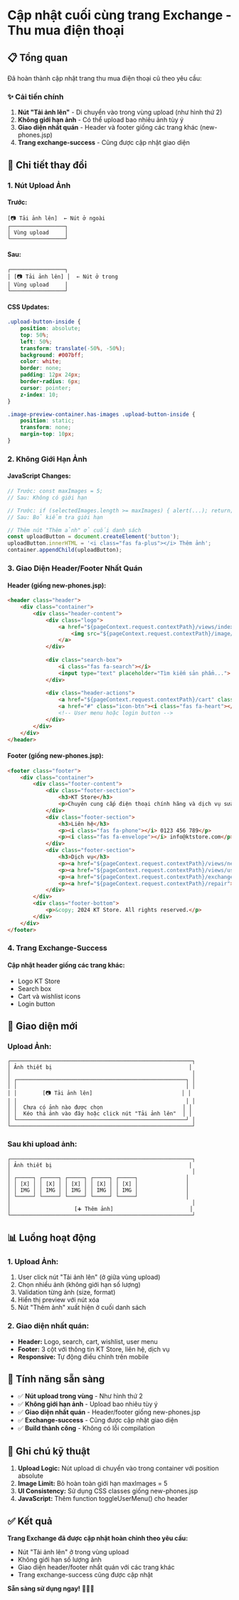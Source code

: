 # Cập nhật cuối cùng trang Exchange - Thu mua điện thoại

## 📋 Tổng quan

Đã hoàn thành cập nhật trang thu mua điện thoại cũ theo yêu cầu:

### ✨ Cải tiến chính

1. **Nút "Tải ảnh lên"** - Di chuyển vào trong vùng upload (như hình thứ 2)
2. **Không giới hạn ảnh** - Có thể upload bao nhiêu ảnh tùy ý
3. **Giao diện nhất quán** - Header và footer giống các trang khác (new-phones.jsp)
4. **Trang exchange-success** - Cũng được cập nhật giao diện

## 🔧 Chi tiết thay đổi

### 1. Nút Upload Ảnh

#### **Trước:**
```
[📷 Tải ảnh lên]  ← Nút ở ngoài
┌─────────────────┐
│ Vùng upload     │
└─────────────────┘
```

#### **Sau:**
```
┌─────────────────┐
│ [📷 Tải ảnh lên] │  ← Nút ở trong
│ Vùng upload     │
└─────────────────┘
```

#### **CSS Updates:**
```css
.upload-button-inside {
    position: absolute;
    top: 50%;
    left: 50%;
    transform: translate(-50%, -50%);
    background: #007bff;
    color: white;
    border: none;
    padding: 12px 24px;
    border-radius: 6px;
    cursor: pointer;
    z-index: 10;
}

.image-preview-container.has-images .upload-button-inside {
    position: static;
    transform: none;
    margin-top: 10px;
}
```

### 2. Không Giới Hạn Ảnh

#### **JavaScript Changes:**
```javascript
// Trước: const maxImages = 5;
// Sau: Không có giới hạn

// Trước: if (selectedImages.length >= maxImages) { alert(...); return; }
// Sau: Bỏ kiểm tra giới hạn

// Thêm nút "Thêm ảnh" ở cuối danh sách
const uploadButton = document.createElement('button');
uploadButton.innerHTML = '<i class="fas fa-plus"></i> Thêm ảnh';
container.appendChild(uploadButton);
```

### 3. Giao Diện Header/Footer Nhất Quán

#### **Header (giống new-phones.jsp):**
```html
<header class="header">
    <div class="container">
        <div class="header-content">
            <div class="logo">
                <a href="${pageContext.request.contextPath}/views/index.jsp">
                    <img src="${pageContext.request.contextPath}/image/ca6a32d5a48f3e706cefc42bf7073f0751fc03f2.jpg" alt="KT Store" style="height: 55px;">
                </a>
            </div>
            
            <div class="search-box">
                <i class="fas fa-search"></i>
                <input type="text" placeholder="Tìm kiếm sản phẩm...">
            </div>
            
            <div class="header-actions">
                <a href="${pageContext.request.contextPath}/cart" class="icon-btn"><i class="fas fa-shopping-cart"></i></a>
                <a href="#" class="icon-btn"><i class="fas fa-heart"></i></a>
                <!-- User menu hoặc login button -->
            </div>
        </div>
    </div>
</header>
```

#### **Footer (giống new-phones.jsp):**
```html
<footer class="footer">
    <div class="container">
        <div class="footer-content">
            <div class="footer-section">
                <h3>KT Store</h3>
                <p>Chuyên cung cấp điện thoại chính hãng và dịch vụ sửa chữa uy tín</p>
            </div>
            <div class="footer-section">
                <h3>Liên hệ</h3>
                <p><i class="fas fa-phone"></i> 0123 456 789</p>
                <p><i class="fas fa-envelope"></i> info@ktstore.com</p>
            </div>
            <div class="footer-section">
                <h3>Dịch vụ</h3>
                <p><a href="${pageContext.request.contextPath}/views/new-phones.jsp">Điện thoại mới</a></p>
                <p><a href="${pageContext.request.contextPath}/views/used-phones.jsp">Điện thoại cũ</a></p>
                <p><a href="${pageContext.request.contextPath}/exchange">Thu mua</a></p>
                <p><a href="${pageContext.request.contextPath}/repair">Sửa chữa</a></p>
            </div>
        </div>
        <div class="footer-bottom">
            <p>&copy; 2024 KT Store. All rights reserved.</p>
        </div>
    </div>
</footer>
```

### 4. Trang Exchange-Success

#### **Cập nhật header giống các trang khác:**
- Logo KT Store
- Search box
- Cart và wishlist icons
- Login button

## 🎨 Giao diện mới

### **Upload Ảnh:**
```
┌─────────────────────────────────────────────────────────┐
│ Ảnh thiết bị                                           │
│                                                         │
│ ┌─────────────────────────────────────────────────────┐ │
│ │                                                     │ │
│ │        [📷 Tải ảnh lên]                            │ │
│ │                                                     │ │
│ │  Chưa có ảnh nào được chọn                         │ │
│ │  Kéo thả ảnh vào đây hoặc click nút "Tải ảnh lên"  │ │
│ └─────────────────────────────────────────────────────┘ │
└─────────────────────────────────────────────────────────┘
```

### **Sau khi upload ảnh:**
```
┌─────────────────────────────────────────────────────────┐
│ Ảnh thiết bị                                           │
│                                                         │
│ ┌─────┐ ┌─────┐ ┌─────┐ ┌─────┐ ┌─────┐               │
│ │ [X] │ │ [X] │ │ [X] │ │ [X] │ │ [X] │               │
│ │ IMG │ │ IMG │ │ IMG │ │ IMG │ │ IMG │               │
│ └─────┘ └─────┘ └─────┘ └─────┘ └─────┘               │
│                                                         │
│                    [➕ Thêm ảnh]                        │
└─────────────────────────────────────────────────────────┘
```

## 📊 Luồng hoạt động

### **1. Upload Ảnh:**
1. User click nút "Tải ảnh lên" (ở giữa vùng upload)
2. Chọn nhiều ảnh (không giới hạn số lượng)
3. Validation từng ảnh (size, format)
4. Hiển thị preview với nút xóa
5. Nút "Thêm ảnh" xuất hiện ở cuối danh sách

### **2. Giao diện nhất quán:**
- **Header:** Logo, search, cart, wishlist, user menu
- **Footer:** 3 cột với thông tin KT Store, liên hệ, dịch vụ
- **Responsive:** Tự động điều chỉnh trên mobile

## 🚀 Tính năng sẵn sàng

- ✅ **Nút upload trong vùng** - Như hình thứ 2
- ✅ **Không giới hạn ảnh** - Upload bao nhiêu tùy ý
- ✅ **Giao diện nhất quán** - Header/footer giống new-phones.jsp
- ✅ **Exchange-success** - Cũng được cập nhật giao diện
- ✅ **Build thành công** - Không có lỗi compilation

## 📝 Ghi chú kỹ thuật

1. **Upload Logic:** Nút upload di chuyển vào trong container với position absolute
2. **Image Limit:** Bỏ hoàn toàn giới hạn maxImages = 5
3. **UI Consistency:** Sử dụng CSS classes giống new-phones.jsp
4. **JavaScript:** Thêm function toggleUserMenu() cho header

## ✅ Kết quả

**Trang Exchange đã được cập nhật hoàn chỉnh theo yêu cầu:**
- Nút "Tải ảnh lên" ở trong vùng upload
- Không giới hạn số lượng ảnh
- Giao diện header/footer nhất quán với các trang khác
- Trang exchange-success cũng được cập nhật

**Sẵn sàng sử dụng ngay!** 🎉📱✨
